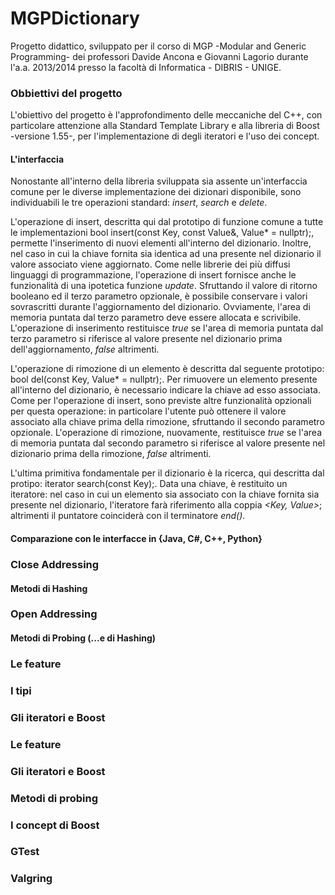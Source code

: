 # MGPDictionary
Progetto didattico, sviluppato per il corso di MGP -Modular and Generic Programming- dei professori Davide Ancona e Giovanni Lagorio durante l'a.a. 2013/2014 presso la facoltà di Informatica - DIBRIS - UNIGE.
### Obbiettivi del progetto
L'obiettivo del progetto è l'approfondimento delle meccaniche del C++, con particolare attenzione alla Standard Template Library e alla libreria di Boost -versione 1.55-, per l'implementazione di degli iteratori e l'uso dei concept.
#### L'interfaccia
Nonostante all'interno della libreria sviluppata sia assente un'interfaccia comune per le diverse implementazione dei dizionari disponibile, sono individuabili le tre operazioni standard: *insert*, *search* e *delete*.

L'operazione di insert, descritta qui dal prototipo di funzione comune a tutte le implementazioni bool insert(const Key, const Value&, Value* = nullptr);, permette l'inserimento di nuovi elementi all'interno del dizionario. Inoltre, nel caso in cui la chiave fornita sia identica ad una presente nel dizionario il valore associato viene aggiornato.
Come nelle librerie dei più diffusi linguaggi di programmazione, l'operazione di insert fornisce anche le funzionalità di una ipotetica funzione *update*. Sfruttando il valore di ritorno booleano ed il terzo parametro opzionale, è possibile conservare i valori sovrascritti durante l'aggiornamento del dizionario. Ovviamente, l'area di memoria puntata dal terzo parametro deve essere allocata e scrivibile.
L'operazione di inserimento restituisce *true* se l'area di memoria puntata dal terzo parametro si riferisce al valore presente nel dizionario prima dell'aggiornamento, *false* altrimenti.

L'operazione di rimozione di un elemento è descritta dal seguente prototipo: bool del(const Key, Value* = nullptr);. Per rimuovere un elemento presente all'interno del dizionario, è necessario indicare la chiave ad esso associata. Come per l'operazione di insert, sono previste altre funzionalità opzionali per questa operazione: in particolare l'utente può ottenere il valore associato alla chiave prima della rimozione, sfruttando il secondo parametro opzionale. 
L'operazione di rimozione, nuovamente, restituisce *true* se l'area di memoria puntata dal secondo parametro si riferisce al valore presente nel dizionario prima della rimozione, *false* altrimenti.

L'ultima primitiva fondamentale per il dizionario è la ricerca, qui descritta dal protipo: iterator search(const Key);. Data una chiave, è restituito un iteratore: nel caso in cui un elemento sia associato con la chiave fornita sia presente nel dizionario, l'iteratore farà riferimento alla coppia *<Key, Value>*; altrimenti il puntatore coinciderà con il terminatore *end()*.
#### Comparazione con le interfacce in {Java, C#, C++, Python}


### Close Addressing
#### Metodi di Hashing
### Open Addressing
#### Metodi di Probing (...e di Hashing)
### Le feature
### I tipi
### Gli iteratori e Boost
### Le feature
### Gli iteratori e Boost
### Metodi di probing
### I concept di Boost
### GTest
### Valgring
